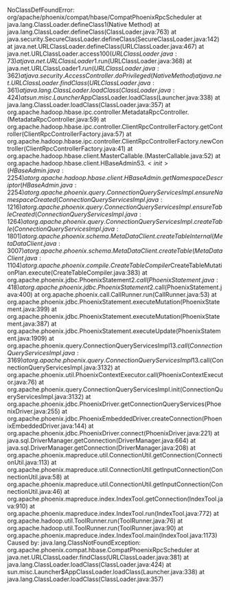 
NoClassDefFoundError: org/apache/phoenix/compat/hbase/CompatPhoenixRpcScheduler
	at java.lang.ClassLoader.defineClass1(Native Method)
	at java.lang.ClassLoader.defineClass(ClassLoader.java:763)
	at java.security.SecureClassLoader.defineClass(SecureClassLoader.java:142)
	at java.net.URLClassLoader.defineClass(URLClassLoader.java:467)
	at java.net.URLClassLoader.access$100(URLClassLoader.java:73)
	at java.net.URLClassLoader$1.run(URLClassLoader.java:368)
	at java.net.URLClassLoader$1.run(URLClassLoader.java:362)
	at java.security.AccessController.doPrivileged(Native Method)
	at java.net.URLClassLoader.findClass(URLClassLoader.java:361)
	at java.lang.ClassLoader.loadClass(ClassLoader.java:424)
	at sun.misc.Launcher$AppClassLoader.loadClass(Launcher.java:338)
	at java.lang.ClassLoader.loadClass(ClassLoader.java:357)
	at org.apache.hadoop.hbase.ipc.controller.MetadataRpcController.<init>(MetadataRpcController.java:59)
	at org.apache.hadoop.hbase.ipc.controller.ClientRpcControllerFactory.getController(ClientRpcControllerFactory.java:57)
	at org.apache.hadoop.hbase.ipc.controller.ClientRpcControllerFactory.newController(ClientRpcControllerFactory.java:41)
	at org.apache.hadoop.hbase.client.MasterCallable.<init>(MasterCallable.java:52)
	at org.apache.hadoop.hbase.client.HBaseAdmin$53.<init>(HBaseAdmin.java:2254)
	at org.apache.hadoop.hbase.client.HBaseAdmin.getNamespaceDescriptor(HBaseAdmin.java:2254)
	at org.apache.phoenix.query.ConnectionQueryServicesImpl.ensureNamespaceCreated(ConnectionQueryServicesImpl.java:1216)
	at org.apache.phoenix.query.ConnectionQueryServicesImpl.ensureTableCreated(ConnectionQueryServicesImpl.java:1264)
	at org.apache.phoenix.query.ConnectionQueryServicesImpl.createTable(ConnectionQueryServicesImpl.java:1801)
	at org.apache.phoenix.schema.MetaDataClient.createTableInternal(MetaDataClient.java:3007)
	at org.apache.phoenix.schema.MetaDataClient.createTable(MetaDataClient.java:1104)
	at org.apache.phoenix.compile.CreateTableCompiler$CreateTableMutationPlan.execute(CreateTableCompiler.java:383)
	at org.apache.phoenix.jdbc.PhoenixStatement$2.call(PhoenixStatement.java:418)
	at org.apache.phoenix.jdbc.PhoenixStatement$2.call(PhoenixStatement.java:400)
	at org.apache.phoenix.call.CallRunner.run(CallRunner.java:53)
	at org.apache.phoenix.jdbc.PhoenixStatement.executeMutation(PhoenixStatement.java:399)
	at org.apache.phoenix.jdbc.PhoenixStatement.executeMutation(PhoenixStatement.java:387)
	at org.apache.phoenix.jdbc.PhoenixStatement.executeUpdate(PhoenixStatement.java:1909)
	at org.apache.phoenix.query.ConnectionQueryServicesImpl$13.call(ConnectionQueryServicesImpl.java:3169)
	at org.apache.phoenix.query.ConnectionQueryServicesImpl$13.call(ConnectionQueryServicesImpl.java:3132)
	at org.apache.phoenix.util.PhoenixContextExecutor.call(PhoenixContextExecutor.java:76)
	at org.apache.phoenix.query.ConnectionQueryServicesImpl.init(ConnectionQueryServicesImpl.java:3132)
	at org.apache.phoenix.jdbc.PhoenixDriver.getConnectionQueryServices(PhoenixDriver.java:255)
	at org.apache.phoenix.jdbc.PhoenixEmbeddedDriver.createConnection(PhoenixEmbeddedDriver.java:144)
	at org.apache.phoenix.jdbc.PhoenixDriver.connect(PhoenixDriver.java:221)
	at java.sql.DriverManager.getConnection(DriverManager.java:664)
	at java.sql.DriverManager.getConnection(DriverManager.java:208)
	at org.apache.phoenix.mapreduce.util.ConnectionUtil.getConnection(ConnectionUtil.java:113)
	at org.apache.phoenix.mapreduce.util.ConnectionUtil.getInputConnection(ConnectionUtil.java:58)
	at org.apache.phoenix.mapreduce.util.ConnectionUtil.getInputConnection(ConnectionUtil.java:46)
	at org.apache.phoenix.mapreduce.index.IndexTool.getConnection(IndexTool.java:910)
	at org.apache.phoenix.mapreduce.index.IndexTool.run(IndexTool.java:772)
	at org.apache.hadoop.util.ToolRunner.run(ToolRunner.java:76)
	at org.apache.hadoop.util.ToolRunner.run(ToolRunner.java:90)
	at org.apache.phoenix.mapreduce.index.IndexTool.main(IndexTool.java:1173)
Caused by: java.lang.ClassNotFoundException: org.apache.phoenix.compat.hbase.CompatPhoenixRpcScheduler
	at java.net.URLClassLoader.findClass(URLClassLoader.java:381)
	at java.lang.ClassLoader.loadClass(ClassLoader.java:424)
	at sun.misc.Launcher$AppClassLoader.loadClass(Launcher.java:338)
	at java.lang.ClassLoader.loadClass(ClassLoader.java:357)
	
	
